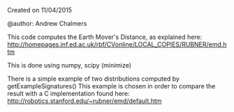 Created on 11/04/2015

@author: Andrew Chalmers

This code computes the Earth Mover's Distance, as explained here:
http://homepages.inf.ed.ac.uk/rbf/CVonline/LOCAL_COPIES/RUBNER/emd.htm

This is done using numpy, scipy (minimize)

There is a simple example of two distributions computed by getExampleSignatures()
This example is chosen in order to compare the result with a C implementation 
found here:
http://robotics.stanford.edu/~rubner/emd/default.htm